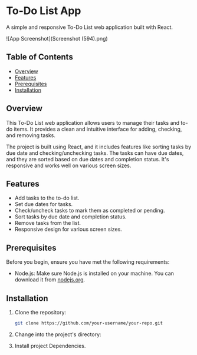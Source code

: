 # To-Do List App

A simple and responsive To-Do List web application built with React.

![App Screenshot](Screenshot (594).png)

## Table of Contents

- [Overview](#overview)
- [Features](#features)
- [Prerequisites](#prerequisites)
- [Installation](#installation)

## Overview

This To-Do List web application allows users to manage their tasks and to-do items. It provides a clean and intuitive interface for adding, checking, and removing tasks.

The project is built using React, and it includes features like sorting tasks by due date and checking/unchecking tasks. The tasks can have due dates, and they are sorted based on due dates and completion status. It's responsive and works well on various screen sizes.

## Features

- Add tasks to the to-do list.
- Set due dates for tasks.
- Check/uncheck tasks to mark them as completed or pending.
- Sort tasks by due date and completion status.
- Remove tasks from the list.
- Responsive design for various screen sizes.

## Prerequisites

Before you begin, ensure you have met the following requirements:

- Node.js: Make sure Node.js is installed on your machine. You can download it from [nodejs.org](https://nodejs.org/).

## Installation

1. Clone the repository:

   ```bash
   git clone https://github.com/your-username/your-repo.git

2. Change into the project's directory:

3. Install project Dependencies.
